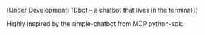 (Under Development) 1Dbot – a chatbot that lives in the terminal :)  

Highly inspired by the simple-chatbot from MCP python-sdk.